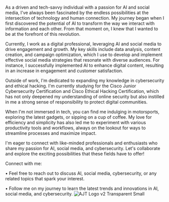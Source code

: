 As a driven and tech-savvy individual with a passion for AI and social media, I've always been fascinated by the endless possibilities at the intersection of technology and human connection. My journey began when I first discovered the potential of AI to transform the way we interact with information and each other. From that moment on, I knew that I wanted to be at the forefront of this revolution.

Currently, I work as a digital professional, leveraging AI and social media to drive engagement and growth. My key skills include data analysis, content creation, and campaign optimization, which I use to develop and implement effective social media strategies that resonate with diverse audiences. For instance, I successfully implemented AI to enhance digital content, resulting in an increase in engagement and customer satisfaction.

Outside of work, I'm dedicated to expanding my knowledge in cybersecurity and ethical hacking. I'm currently studying for the Cisco Junior Cybersecurity Certification and Cisco Ethical Hacking Certification, which has not only deepened my understanding of online security but also instilled in me a strong sense of responsibility to protect digital communities.

When I'm not immersed in tech, you can find me indulging in motorsports, exploring the latest gadgets, or sipping on a cup of coffee. My love for efficiency and simplicity has also led me to experiment with various productivity tools and workflows, always on the lookout for ways to streamline processes and maximize impact.

I'm eager to connect with like-minded professionals and enthusiasts who share my passion for AI, social media, and cybersecurity. Let's collaborate and explore the exciting possibilities that these fields have to offer!

Connect with me:

• Feel free to reach out to discuss AI, social media, cybersecurity, or any related topics that spark your interest.

• Follow me on my journey to learn the latest trends and innovations in AI, social media, and cybersecurity.
![AJT Logo v2 Transparent Small](https://github.com/user-attachments/assets/9dcb1406-73ff-47b9-8388-b62720678123)


<!---
FastWReX/FastWReX is a ✨ special ✨ repository because its `README.md` (this file) appears on your GitHub profile.
You can click the Preview link to take a look at your changes.
--->


